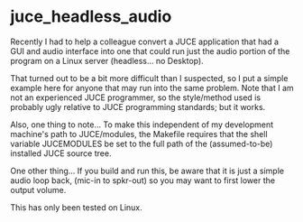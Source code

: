 # juce_headless_audio
Recently I had to help a colleague convert a JUCE application that had a GUI
and audio interface into one that could run just the audio portion of the
program on a Linux server (headless... no Desktop).

That turned out to be a bit more difficult than I suspected, so I put a simple
example here for anyone that may run into the same problem.  Note that I am
not an experienced JUCE programmer, so the style/method used is probably ugly
relative to JUCE programming standards; but it works.

Also, one thing to note...
To make this independent of my development machine's path to JUCE/modules,
the Makefile requires that the shell variable JUCEMODULES be set to the full
path of the (assumed-to-be) installed JUCE source tree.

One other thing...
If you build and run this, be aware that it is just a simple audio loop back,
(mic-in to spkr-out) so you may want to first lower the output volume.

This has only been tested on Linux.

